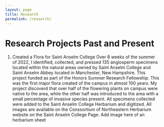 ```yaml
---
layout: page
title: Research
permalink: /research/
---
```

# Research Projects Past and Present

1. Created a Flora for Saint Anselm College
   Over 8 weeks of the summer of 2022, I identified, collected, and pressed 135 angiosperm specimens located within the natural areas owned by Saint Anselm College and Saint Anselm Abbey located in Manchester, New Hampshire. This project funded as part of the Honors Summer Research Fellowship.
   This was the first major flora created of the campus in almost 100 years. My project discoverd that over half of the flowering plants on campus were native to the area, while the other half was introduced to the area with a small percentage of invasive species present.
   All specimens collected were added to the Saint Anselm College Herbarium and digitized. All images are available on the Conssortium of Northeastern Herbarium website on the Saint Anselm College Page.
   Add image here of an herbarium sheet
